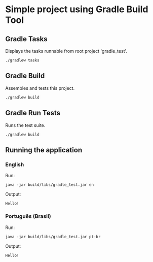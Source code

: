 # Simple project using Gradle Build Tool

## Gradle Tasks

Displays the tasks runnable from root project 'gradle_test'.

```
./gradlew tasks
```

## Gradle Build

Assembles and tests this project.

```
./gradlew build
```

## Gradle Run Tests

Runs the test suite.

``` 
./gradlew build
```

## Running the application

### English

Run:

```
java -jar build/libs/gradle_test.jar en
```

Output:

```
Hello!
```

### Português (Brasil)

Run:

```
java -jar build/libs/gradle_test.jar pt-br
```

Output:

```
Hello!
```
